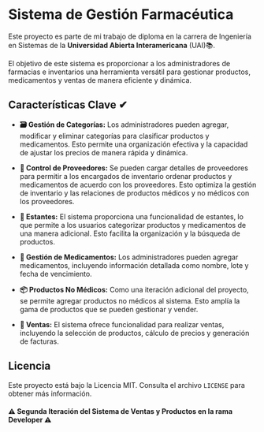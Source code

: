 # Sistema de Gestión Farmacéutica

Este proyecto es parte de mi trabajo de diploma en la carrera de Ingeniería en Sistemas de la **Universidad Abierta Interamericana** (UAI)📚. 

El objetivo de este sistema es proporcionar a los administradores de farmacias e inventarios una herramienta versátil para gestionar productos, medicamentos y ventas de manera eficiente y dinámica.

## Características Clave ✔

- **🗃 Gestión de Categorías:** Los administradores pueden agregar, modificar y eliminar categorías para clasificar productos y medicamentos. Esto permite una organización efectiva y la capacidad de ajustar los precios de manera rápida y dinámica.

- **🚚 Control de Proveedores:** Se pueden cargar detalles de proveedores para permitir a los encargados de inventario ordenar productos y medicamentos de acuerdo con los proveedores. Esto optimiza la gestión de inventario y las relaciones de productos médicos y no médicos con los proveedores.

- **🍱 Estantes:** El sistema proporciona una funcionalidad de estantes, lo que permite a los usuarios categorizar productos y medicamentos de una manera adicional. Esto facilita la organización y la búsqueda de productos.

- **💊 Gestión de Medicamentos:** Los administradores pueden agregar medicamentos, incluyendo información detallada como nombre, lote y fecha de vencimiento.

- **📦 Productos No Médicos:** Como una iteración adicional del proyecto, se permite agregar productos no médicos al sistema. Esto amplía la gama de productos que se pueden gestionar y vender.

- **🛒 Ventas:** El sistema ofrece funcionalidad para realizar ventas, incluyendo la selección de productos, cálculo de precios y generación de facturas.

## Licencia

Este proyecto está bajo la Licencia MIT. Consulta el archivo `LICENSE` para obtener más información.

#### :warning: Segunda Iteración del Sistema de Ventas y Productos en la rama Developer :warning:

